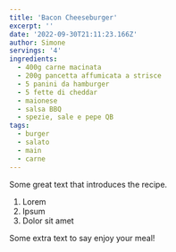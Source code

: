 ```yaml
---
title: 'Bacon Cheeseburger'
excerpt: ''
date: '2022-09-30T21:11:23.166Z'
author: Simone
servings: '4'
ingredients:
  - 400g carne macinata
  - 200g pancetta affumicata a strisce
  - 5 panini da hamburger
  - 5 fette di cheddar
  - maionese
  - salsa BBQ
  - spezie, sale e pepe QB
tags:
  - burger
  - salato
  - main
  - carne
---
```


Some great text that introduces the recipe.

1. Lorem
1. Ipsum
1. Dolor sit amet

Some extra text to say enjoy your meal!
